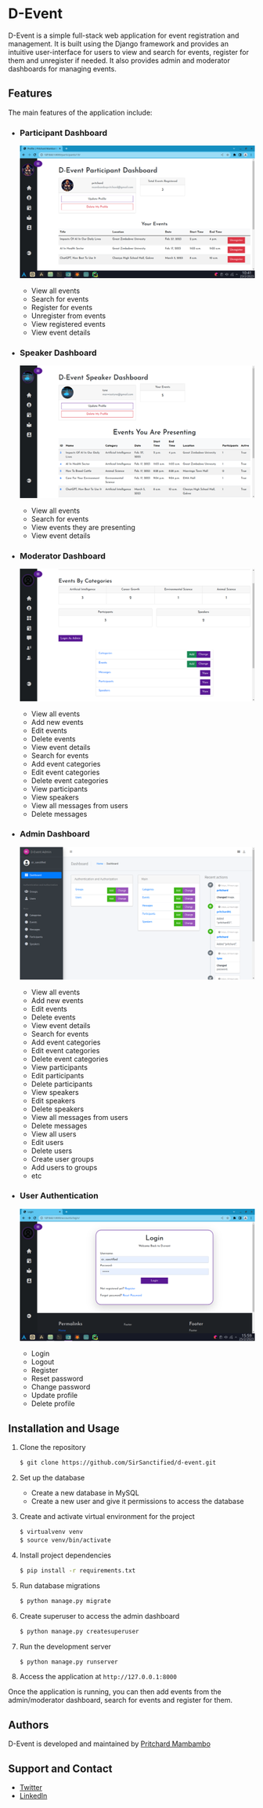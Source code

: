 # D-Event

D-Event is a simple full-stack web application for event registration and management. It is built using the Django framework and provides an intuitive user-interface for users
to view and search for events, register for them and unregister if needed.
It also provides admin and moderator dashboards for managing events.

## Features

The main features of the application include:

- ### Participant Dashboard

  ![](/static/images/d-event-participant-dashboard.png)
  - View all events
  - Search for events
  - Register for events
  - Unregister from events
  - View registered events
  - View event details
  
- ### Speaker Dashboard
  
  ![](/static/images/d-event-speaker-dashboard.png)
  
  - View all events
  - Search for events
  - View events they are presenting
  - View event details
  
- ### Moderator Dashboard
  
  ![](/static/images/d-event-mod-dashboard.png)

  - View all events
  - Add new events
  - Edit events
  - Delete events
  - View event details
  - Search for events
  - Add event categories
  - Edit event categories
  - Delete event categories
  - View participants
  - View speakers
  - View all messages from users
  - Delete messages
  
- ### Admin Dashboard

  ![](/static/images/d-event-admin-dashboard.png)
  
  - View all events
  - Add new events
  - Edit events
  - Delete events
  - View event details
  - Search for events
  - Add event categories
  - Edit event categories
  - Delete event categories
  - View participants
  - Edit participants
  - Delete participants
  - View speakers
  - Edit speakers
  - Delete speakers
  - View all messages from users
  - Delete messages
  - View all users
  - Edit users
  - Delete users
  - Create user groups
  - Add users to groups
  - etc

- ### User Authentication
  
  ![](/static/images/d-event-login.png)
  
  - Login
  - Logout
  - Register
  - Reset password
  - Change password
  - Update profile
  - Delete profile

## Installation and Usage

1. Clone the repository

   ```bash
   $ git clone https://github.com/SirSanctified/d-event.git
    ```

2. Set up the database
   - Create a new database in MySQL
   - Create a new user and give it permissions to access the database

3. Create and activate virtual environment for the project

   ```bash
   $ virtualvenv venv
   $ source venv/bin/activate
   ```
   
4. Install project dependencies
  
    ```bash
    $ pip install -r requirements.txt
    ```

5. Run database migrations

    ```bash
    $ python manage.py migrate
    ```
6. Create superuser to access the admin dashboard

    ```bash
    $ python manage.py createsuperuser
    ```
7. Run the development server

    ```bash
   $ python manage.py runserver
   ```

8. Access the application at `http://127.0.0.1:8000`


Once the application is running, you can then add events from the admin/moderator dashboard,
search for events and register for them.

## Authors

D-Event is developed and maintained by [Pritchard Mambambo](https://pritchardmambambo.tech)

## Support and Contact

- [Twitter](https://twitter.com/Sir_sanctified)
- [LinkedIn](https://linkedin.com/in/pritchard-mambambo-611427193)
